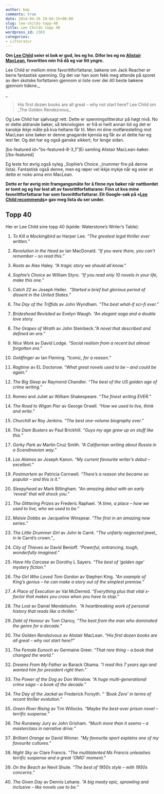 ```yaml
---
author: bep
comments: true
date: 2014-04-26 19:04:15+00:00
slug: lee-childs-topp-40
title: Lee Childs topp 40
wordpress_id: 2383
categories:
- Litteratur
---
```


**Om [Lee Child](http://en.wikipedia.org/wiki/Lee_Child) seier ei bok er god, les eg ho. Difor les eg no [Alistair MacLean](http://www.goodreads.com/author/show/26970.Alistair_MacLean), favoritten min frå då eg var litt yngre.**

Lee Child er mellom mine favorittforfattarar, bøkene om Jack Reacher er berre fantastisk spenning. Og det var han som fekk meg attende på sporet av den skotske forfattaren gjennom si liste over dei 40 beste bøkene gjennom tidene._

<!--more-->
_


<blockquote>His first dozen books are all great – why not start here?
Lee Child om _The Golden Rendezvous_</blockquote>




Og Lee Child har sjølvsagt rett. Dette er spenningslitteratur på høgt nivå. No er dette aldrande bøker, så teknologien  er frå ei heilt annan tid og det er kanskje ikkje måte på kva heltane får til. Men mi éine motførestelling mot MacLean sine bøker er denne gnagande kjensla eg får av at dette har eg lest før. Og det har eg også ganske sikkert, for lenge sidan.




[bs-featured id="bs-featured-8-3_1"]Ei samling Alistair MacLean-bøker.[/bs-featured]




Eg leste for øvrig også nyleg _Sophie’s Choice _(nummer fire på denne lista). Fantastisk også denne, men eg røper vel ikkje mykje når eg seier at dette er noko anna enn MacLean.




**Dette er for øvrig min framgangsmåte for å finne nye bøker når nattbordet er tomt og eg har lest alt av favorittforfattarane: Finn ut kva mine favorittforfattarar har som favorittforfattarar. Eit Google-søk på «[Lee Child recommends](https://www.google.com/search?client=ubuntu&channel=fs&q=lee+child+recommends&ie=utf-8&oe=utf-8)» gav meg lista du ser under.**





## Topp 40


Her er Lee Child sine topp 40 (kjelde: Waterstone’s Writer’s Table):



	
  1. _To Kill a Mockingbird_ av Harper Lee. _"The greatest legal thriller ever written.”_

	
  2. _Revolution in the Head_ av Ian MacDonald. _“If you were there, you can’t remember – so read this.”_

	
  3. _Roots_ av Alex Haley. _“A tragic story we should all know.”_

	
  4. _Sophie’s Choice_ av William Styro. _“If you read only 10 novels in your life, make this one.”_

	
  5. _Catch 22_ av Joseph Heller.  _“Started a brief but glorious period of dissent in the United States.”_

	
  6. _The Day of the Triffids_ av John Wyndham. _“The best what-if sci-fi ever.”_

	
  7. _Brideshead Revisited_ av Evelyn Waugh. _“An elegant saga and a double love story._

	
  8. _The Grapes of Wrath_ av John Steinbeck._“A novel that described and defined an era.”_

	
  9. _Nice Work_ av David Lodge. _“Social realism from a recent but almost forgotten era.”_

	
  10. _Goldfinger_ av Ian Fleming. _“Iconic, for a reason.”_

	
  11. _Ragtime_ av EL Doctorow. _“What great novels used to be – and could be again.”_

	
  12. _The Big Sleep_ av Raymond Chandler. _“The best of the US golden age of crime writing.”_

	
  13. Romeo and Juliet av William Shakespeare. _“The finest writing EVER.”_

	
  14. _The Road to Wigan Pier_ av George Orwell. _“How we used to live, think and write.”_

	
  15. _Churchill_ av Roy Jenkins. _“The best one-volume biography ever.”_

	
  16. _The Dam Busters_ av Paul Brickhill. _“Guys my age grew up on stuff like this.”_

	
  17. _Gorky Park_ av Martin Cruz Smith. _“A Californian writing about Russia in a Scandinavian way.”_

	
  18. _Los Alamos_ av Joseph Kanon. _“My current favourite writer’s debut – excellent.”_

	
  19. _Postmortem_ av Patricia Cornwell. _“There’s a reason she became so popular – and this is it.”_

	
  20. _Sleepyhead_ av Mark Billingham. _“An amazing debut with an early ‘reveal’ that will shock you.”_

	
  21. _The Glittering Prizes_ av Frederic Raphael. _“A time, a place – how we used to live, who we used to be.”_

	
  22. _Maisie Dobbs_ av Jacqueline Winspear. _“The first in an amazing new series.”_

	
  23. _The Little Drummer Girl_ av John le Carré. _“The unfairly neglected_ jewel_ in le Carré’s crown.”_

	
  24. _City of Thieves_ av David Benioff. _“Powerful, entrancing, tough, wonderfully imagined.”_

	
  25. _Have His Carcase_ av Dorothy L Sayers. _“The best of ‘golden age’ mystery fiction.”_

	
  26. _The Girl Who Loved Tom Gordon_ av Stephen King. _“An example of King’s genius – he can make a story out of the_ _simplest premise.”_

	
  27. _A Place of Execution_ av Val McDermid. _“Everything plus that vital x-factor that makes you cross when you have to stop.”_

	
  28. _The Lost_ av Daniel Mendelsohn.  _“A heartbreaking work of personal history that reads like a thriller.”_

	
  29. _Debt of Honour_ av Tom Clancy, _“The best from the man who dominated the genre for a decade.”_

	
  30. _The Golden Rendezvous_ av Alistair MacLean. _“His first dozen books are all great – why not start here?”_

	
  31. _The Female Eunoch_ av Germaine Greer. _“That rare thing – a book that changed the world.”_

	
  32. _Dreams From My Father_ av Barack Obama. _“I read this 7 years ago and wanted him for president right then.”_

	
  33. _The Power of the Dog_ av Don Winslow. _“A huge multi-generational crime saga – a book of the decade.”_

	
  34. _The Day of the Jackal_ av Frederick Forsyth. _“ ‘Book Zero’ in terms of recent thriller evolution.”_

	
  35. _Green River Rising_ av Tim Willocks. _“Maybe the best-ever prison novel – terrific suspense.”_

	
  36. _The Runaway_ Jury av John Grisham. _“Much more than it seems – a masterclass in narrative drive.”_

	
  37. _Brilliant Orange_ av David Winner. _“My favourite sport explains one of my favourite cultures.”_

	
  38. _Night Sky_ av Clare Francis. _“The multitalented Ms Francis unleashes terrific suspense and a great ‘OMG’ moment.”_

	
  39. _On the Beach_ av Nevil Shute. _“The best of 1950s style – with 1950s concerns.”_

	
  40. _The Given Day_ av Dennis Lehane. _“A big meaty epic, sprawling and inclusive – like novels use to be.”_


